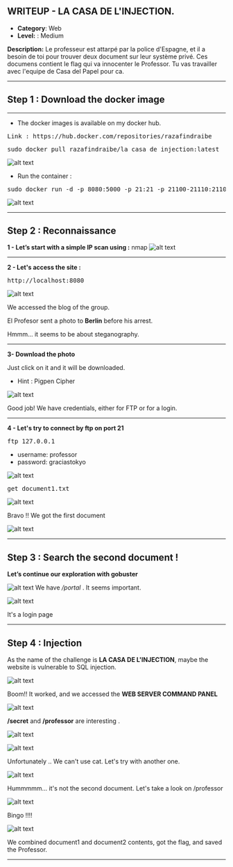 ## WRITEUP - LA CASA DE L'INJECTION.
- **Category**: Web
- **Level:** : Medium

**Description:** Le professeur est attarpé par la police d'Espagne, et il a besoin de toi pour trouver deux document sur leur système privé. Ces documens contient le flag qui va innocenter le Professor.
Tu vas travailler avec l'equipe de Casa del Papel pour ca.

----------------------------------------------------------------------
## Step 1 :  Download the docker image
-----------------------------------------

-  The docker images is available on my docker hub.

<pre>Link : https://hub.docker.com/repositories/razafindraibe</pre>

<pre>sudo docker pull razafindraibe/la_casa_de_injection:latest</pre>
![alt text](imagewriteup/1.png)

- Run the container :
<pre>sudo docker run -d -p 8080:5000 -p 21:21 -p 21100-21110:21100-21110 razafindraibe/la_casa_de_injection:latest</pre>

![alt text](imagewriteup/2.png)

---------------------------------------------------------------------
## Step 2 : Reconnaissance

**1 - Let’s start with a simple IP scan using :** nmap
![alt text](imagewriteup/3.png)

---------------------------------------------------------------------
**2 - Let's access the site :**

<pre>http://localhost:8080</pre>

![alt text](imagewriteup/4.png)

We accessed the blog of the group.

El Profesor sent a photo to **Berlin** before his arrest.

Hmmm... it seems to be about steganography.

---------------------------------------------------------------------
**3- Download the photo**

Just click on it and it will be downloaded.

- Hint : Pigpen Cipher

![alt text](imagewriteup/7.png)

Good job! We have credentials, either for FTP or for a login.

---------------------------------------------------------------------
**4 - Let's try to connect by ftp on port 21**

<pre>ftp 127.0.0.1</pre>

- username: professor
- password: graciastokyo

![alt text](imagewriteup/9.png)

<pre>get document1.txt</pre>

![alt text](imagewriteup/11.png)

Bravo !! We got the first document

![alt text](imagewriteup/30.jpg)

---------------------------------------------------------------------
## Step 3 : Search the second document !

**Let’s continue our exploration with gobuster**

![alt text](imagewriteup/8.png)
We have */portal* . It seems important.

![alt text](imagewriteup/14.png)

It's a login page

---------------------------------------------------------------------
## Step 4 : Injection

As the name of the challenge is **LA CASA DE L'INJECTION**, maybe the website is vulnerable to SQL injection.

![alt text](imagewriteup/16.png)

Boom!! It worked, and we accessed the **WEB SERVER COMMAND PANEL**

![alt text](imagewriteup/18.png)

**/secret** and **/professor** are interesting .

![alt text](imagewriteup/19.png)

![alt text](imagewriteup/20.png)

Unfortunately .. We can't use cat. Let's try with another one.

![alt text](imagewriteup/22.png)

Hummmmm... it's not the second document. Let's take a look on /professor

![alt text](imagewriteup/23.png)

Bingo !!!!

![alt text](imagewriteup/32.jpg)

We combined document1 and document2 contents, got the flag, and saved the Professor.


---------------------------------------------------------------------
